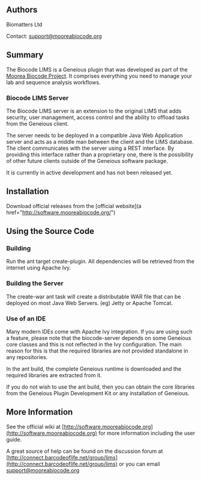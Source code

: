## Authors
Biomatters Ltd

Contact: support@mooreabiocode.org

## Summary
The Biocode LIMS is a Geneious plugin that was developed as part of the [Moorea Biocode Project](http://mooreabiocode.org).
It comprises everything you need to manage your lab and sequence analysis workflows.

### Biocode LIMS Server
The Biocode LIMS server is an extension to the original LIMS that adds security, user management, access control and 
 the ability to offload tasks from the Geneious client.  
 
 The server needs to be deployed in a compatible Java Web Application server and acts as a middle man between the 
 client and the LIMS database.  The client communicates with the server using a REST interface.  By providing this
 interface rather than a proprietary one, there is the possibility of other future clients outside of the Geneious 
 software package.
 
 It is currently in active development and has not been released yet.

## Installation
Download official releases from the [official website](a href="http://software.mooreabiocode.org/")

## Using the Source Code
### Building
Run the ant target create-plugin.  All dependencies will be retrieved from the internet using Apache Ivy.

### Building the Server
The create-war ant task will create a distributable WAR file that can be deployed on most Java Web Servers.  (eg) Jetty 
or Apache Tomcat.

### Use of an IDE
Many modern IDEs come with Apache Ivy integration.  If you are using such a feature, please note that the biocode-server 
depends on some Geneious core classes and this is not reflected in the Ivy configuration.  The main reason for this is
  that the required libraries are not provided standalone in any repositories.

In the ant build, the complete Geneious runtime is downloaded and the required libraries are extracted from it.

If  you do not wish to use the ant build, then you can obtain the core libraries from the Geneious Plugin Development Kit
or any installation of Geneious.


## More Information
See the official wiki at [http://software.mooreabiocode.org](http://software.mooreabiocode.org) for more information
including the user guide.

A great source of help can be found on the discussion forum at
[http://connect.barcodeoflife.net/group/lims](http://connect.barcodeoflife.net/group/lims) or you can email
support@mooreabiocode.org